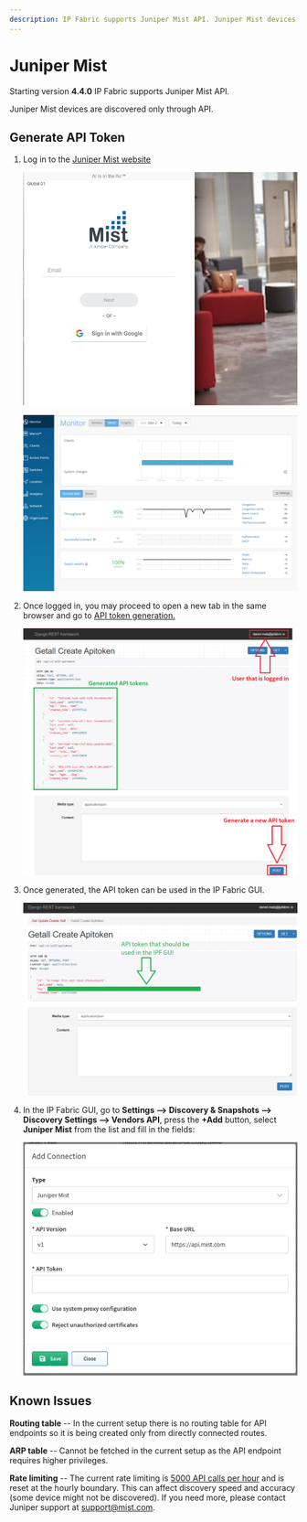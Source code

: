 ```yaml
---
description: IP Fabric supports Juniper Mist API. Juniper Mist devices are discovered only through API. Some settings to be applied that we go through on this section.
---
```


# Juniper Mist

Starting version **4.4.0** IP Fabric supports Juniper Mist API.

Juniper Mist devices are discovered only through API.

## Generate API Token

1. Log in to the [Juniper Mist website](https://manage.mist.com/signin.html#!signin)

   ![login](mist/mist_login.png)

   ![main gui](mist/mist_gui.png)

2. Once logged in, you may proceed to open a new tab in the same browser and go to [API token generation.](https://api.mist.com/api/v1/self/apitokens)

   ![Mist API token](mist/mist_api_token.png)

3. Once generated, the API token can be used in the IP Fabric GUI.

   ![Create API token](mist/mist_api_create.png)

4. In the IP Fabric GUI, go to **Settings --> Discovery & Snapshots --> Discovery Settings --> Vendors API**, press the **+Add** button, select **Juniper Mist** from the list and fill in the fields:

   ![IP Fabric API settings](mist/mist_ipf_settings.png)

## Known Issues

**Routing table** -- In the current setup there is no routing table for API endpoints so it is being created only from directly connected routes.

**ARP table** -- Cannot be fetched in the current setup as the API endpoint requires higher privileges.

**Rate limiting** -- The current rate limiting is [5000 API calls per hour](https://www.mist.com/documentation/api-rate-limiting/) and is reset at the hourly boundary. This can affect discovery speed and accuracy (some device might not be discovered). If you need more, please contact Juniper support at support@mist.com.
